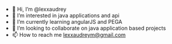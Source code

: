 - 👋 Hi, I’m @lexxaudrey
- 👀 I’m interested in java applications and api
- 🌱 I’m currently learning angularJS and PEGA
- 💞️ I’m looking to collaborate on java application based projects
- 📫 How to reach me lexxaudreym@gmail.com

<!---
lexxaudrey/lexxaudrey is a ✨ special ✨ repository because its `README.md` (this file) appears on your GitHub profile.
You can click the Preview link to take a look at your changes.
--->
